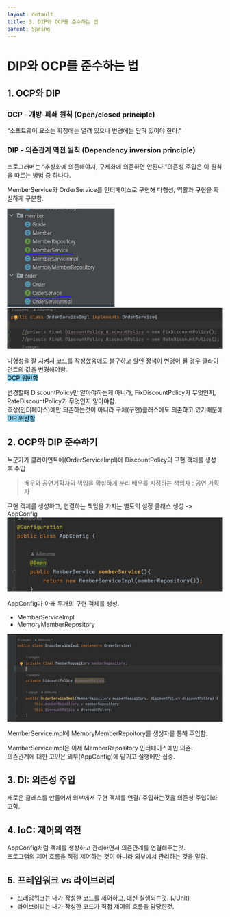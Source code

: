 ```yaml
---
layout: default
title: 3. DIP와 OCP를 준수하는 법
parent: Spring
---
```


# DIP와 OCP를 준수하는 법
  

## 1. OCP와 DIP

### OCP - 개방-폐쇄 원칙 (Open/closed principle)

“소프트웨어 요소는 확장에는 열려 있으나 변경에는 닫혀 있어야 한다.”

### DIP - 의존관계 역전 원칙 (Dependency inversion principle)

프로그래머는 “추상화에 의존해야지, 구체화에 의존하면 안된다.”의존성 주입은 이 원칙을 따르는 방법 중 하나다.
  
  
MemberService와 OrderService를 인터페이스로 구현해 다형성, 역활과 구현을 확실하게 구분함.  

![img.png](../../../assets/images/Spring/core/Section2/img1.png)
![img2.png](../../../assets/images/Spring/core/Section2/img2.png)
  
다형성을 잘 지켜서 코드를 작성했음에도 불구하고 할인 정책이 변경이 될 경우 클라이언트의 값을 변경해야함.  
<mark style="background-color: skyblue">OCP 위반함</mark>
  
변경할때 DiscountPolicy만 알아야하는게 아니라, FixDiscountPolicy가 무엇인지, RateDiscountPolicy가 무엇인지 알아야함.  
추상(인터페이스)에만 의존하는것이 아니라 구체(구현)클래스에도 의존하고 있기때문에  
<mark style="background-color: skyblue">DIP 위반함</mark>

## 2. OCP와 DIP 준수하기 
  
누군가가 클라이언트에(OrderServiceImpl)에 DiscountPolicy의 구현 객체를 생성 후 주입  
  
> 배우와 공연기획자의 책임을 확실하게 분리
> 배우를 지정하는 책임자 : 공연 기획자 
  
  
구현 객체를 생성하고, 연결하는 책임을 가지는 별도의 설정 클래스 생성
-> AppConfig
![img3.png](../../../assets/images/Spring/core/Section2/img3.png)

AppConfig가 아래 두개의 구현 객체를 생성.  
  * MemberServiceImpl
  * MemoryMemberRepository 

![img4.png](../../../assets/images/Spring/core/Section2/img4.png)  

MemberServiceImpl에 MemoryMemberRepoitory를 생성자를 통해 주입함.  
  
MemberServiceImpl은 이제 MemberRepository 인터페이스에만 의존.  
의존관계에 대한 고민은 외부(AppConfig)에 맡기고 실행에만 집중.  
  
## 3. DI: 의존성 주입 
  
새로운 클래스를 만들어서 외부에서 구현 객체를 연결/ 주입하는것을 의존성 주입이라고함.  
  
## 4. IoC: 제어의 역전
  
AppConfig처럼 객체를 생성하고 관리하면서 의존관계를 연결해주는것.  
프로그램의 제어 흐름을 직접 제어하는 것이 아니라 외부에서 관리하는 것을 말함.  

## 5. 프레임워크 vs 라이브러리  
  
* 프레임워크는 내가 작성한 코드를 제어하고, 대신 실행되는것. (JUnit)  
* 라이브러리는 내가 작성한 코드가 직접 제어의 흐름을 담당한것.  
